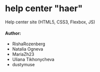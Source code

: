 # help center "haer"

Help center site (HTML5, CSS3, Flexbox, JS)
#### Author:
- RishaRozenberg
- Natalia Ogneva
- MariaZh23
- Uliana Tikhonycheva
- dustymuse





<!-- Этот блок будет заполнен позже, а пока тут техническая информация
Напоминаю про структуру БЭМ: блоки не могут иметь внешнего позиционирования, но могут позиционировать элементы внутри себя.
В scss сохраняем эту структуру: не вкладываем одни блоки в другие, чтобы любой блок мог быть использован в любом месте сайта. Не вкладываем элементы одного болка друг в друга.

Так можно:

.header {
    .header__nav {позиционирование}
    .header__button {позиционирование}
}

.nav {стили}

.button {стили}

Так не нужно:

.header {
    .header__nav {позиционирование}
    .nav {стили}
}

Так тоже не нужно (просто потому что я так не пишу и хочу сохранить единство кода, если честно):

.header {
    .header__nav {
        .header__button {}
    }
}


Все встречающиеся на разных страницах блоки мы добавляем в _templates.
Чтобы проверить работоспособность этого блока создаём в корне папки файл _test__название-блока.html

На релизе все эти файлы уберём. -->